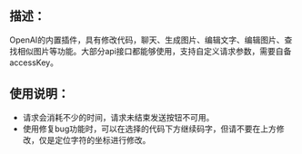## 描述：

OpenAI的内置插件，具有修改代码，聊天、生成图片、编辑文字、编辑图片、查找相似图片等功能。大部分api接口都能够使用，支持自定义请求参数，需要自备accessKey。

## 使用说明：

* 请求会消耗不少的时间，请求未结束发送按钮不可用。
* 使用修复bug功能时，可以在选择的代码下方继续码字，但请不要在上方修改，仅是定位字符的坐标进行修改。
